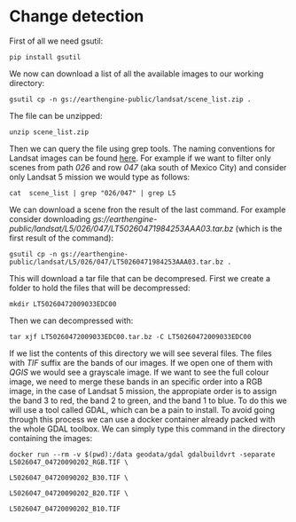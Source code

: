 # Change detection

First of all we need gsutil:

```
pip install gsutil
```

We now can download a list of all the available images to our working directory:

```
gsutil cp -n gs://earthengine-public/landsat/scene_list.zip .
```

The file can be unzipped:

```
unzip scene_list.zip
```

Then we can query the file using grep tools. The naming conventions for Landsat images can be found [here](https://landsat.usgs.gov/landsat-collections). For example if we want to filter only scenes from path *026* and row *047* (aka south of Mexico City) and consider only Landsat 5 mission we would type as follows:

```
cat  scene_list | grep "026/047" | grep L5
```

We can download a scene fron the result of the last command. For example consider downloading *gs://earthengine-public/landsat/L5/026/047/LT50260471984253AAA03.tar.bz* (which is the first result of the command):

```
gsutil cp -n gs://earthengine-public/landsat/L5/026/047/LT50260471984253AAA03.tar.bz .
```

This will download a tar file that can be decompresed. First we create a folder to hold the files that will be decompressed:

```
mkdir LT50260472009033EDC00
```

Then we can decompressed with:

```
tar xjf LT50260472009033EDC00.tar.bz -C LT50260472009033EDC00
```
If we list the contents of this directory we will see several files. The files with *TIF* suffix are the bands of our images. If we open one of them with *QGIS* we would see a grayscale image. If we want to see the full colour image, we need to merge these bands in an specific order into a RGB image, in the case of Landsat 5 mission, the appropiate order is to assign the band 3 to red, the band 2 to green, and the band 1 to blue. To do this we will use a tool called GDAL, which can be a pain to install. To avoid going through this process we can use a docker container already packed with the whole GDAL toolbox. We can simply type this command in the directory containing the images:

```
docker run --rm -v $(pwd):/data geodata/gdal gdalbuildvrt -separate L5026047_04720090202_RGB.TIF \ 
                                                                    L5026047_04720090202_B30.TIF \
                                                                    L5026047_04720090202_B20.TIF \
                                                                    L5026047_04720090202_B10.TIF
```

